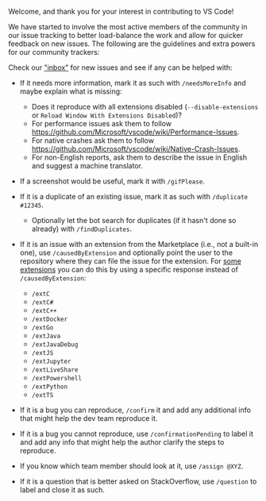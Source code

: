 Welcome, and thank you for your interest in contributing to VS Code!

We have started to involve the most active members of the community in our issue tracking to better load-balance the work and allow for quicker feedback on new issues. The following are the guidelines and extra powers for our community trackers:

Check our ["inbox"](https://github.com/Microsoft/vscode/issues?utf8=%E2%9C%93&q=is%3Aopen%20no%3Aassignee%20-label%3Afeature-request%20-label%3Atestplan-item%20-label%3Aplan-item%20-label%3Aextension-candidate) for new issues and see if any can be helped with:
- If it needs more information, mark it as such with `/needsMoreInfo` and maybe explain what is missing:
  - Does it reproduce with all extensions disabled (`--disable-extensions` or `Reload Window With Extensions Disabled`)?
  - For performance issues ask them to follow https://github.com/Microsoft/vscode/wiki/Performance-Issues.
  - For native crashes ask them to follow https://github.com/Microsoft/vscode/wiki/Native-Crash-Issues.
  - For non-English reports, ask them to describe the issue in English and suggest a machine translator.
- If a screenshot would be useful, mark it with `/gifPlease`.
- If it is a duplicate of an existing issue, mark it as such with `/duplicate #12345`.
  - Optionally let the bot search for duplicates (if it hasn't done so already) with `/findDuplicates`.
- If it is an issue with an extension from the Marketplace (i.e., not a built-in one), use `/causedByExtension` and optionally point the user to the repository where they can file the issue for the extension. For [some extensions](https://github.com/microsoft/vscode/blob/main/.github/commands.json) you can do this by using a specific response instead of `/causedByExtension`:
  - `/extC`
  - `/extC#`
  - `/extC++`
  - `/extDocker`
  - `/extGo`
  - `/extJava`
  - `/extJavaDebug`
  - `/extJS`
  - `/extJupyter`
  - `/extLiveShare`
  - `/extPowershell`
  - `/extPython`
  - `/extTS`

- If it is a bug you can reproduce, `/confirm` it and add any additional info that might help the dev team reproduce it.
- If it is a bug you cannot reproduce, use `/confirmationPending` to label it and add any info that might help the author clarify the steps to reproduce.
- If you know which team member should look at it, use `/assign @XYZ`.
- If it is a question that is better asked on StackOverflow, use `/question` to label and close it as such.